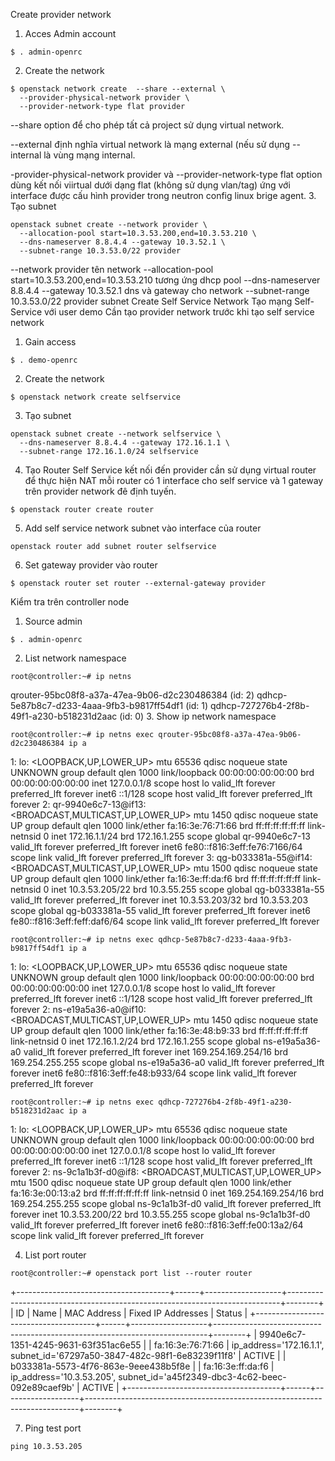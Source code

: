 Create provider network
1. Acces Admin account
```
$ . admin-openrc
```
2. Create the network
```
$ openstack network create  --share --external \
  --provider-physical-network provider \
  --provider-network-type flat provider
```
--share option để cho phép tất cả project sử dụng virtual network.

--external định nghĩa virtual network là mạng external (nếu sử dụng --internal là vùng mạng internal.

-provider-physical-network provider và --provider-network-type flat option dùng kết nối viirtual dưới dạng flat (không sử dụng vlan/tag) ứng với interface được cấu hình provider trong neutron config linux brige agent.
3. Tạo subnet
```
openstack subnet create --network provider \
  --allocation-pool start=10.3.53.200,end=10.3.53.210 \
  --dns-nameserver 8.8.4.4 --gateway 10.3.52.1 \
  --subnet-range 10.3.53.0/22 provider
```
--network provider tên network
--allocation-pool start=10.3.53.200,end=10.3.53.210 tương ứng dhcp pool
--dns-nameserver 8.8.4.4 --gateway 10.3.52.1 dns và gateway cho network
--subnet-range 10.3.53.0/22 provider subnet
Create Self Service Network
Tạo mạng Self-Service với user demo Cần tạo provider network trước khi tạo self service network

1. Gain access
```
$ . demo-openrc
```
2. Create the network
```
$ openstack network create selfservice
```
3. Tạo subnet
```
openstack subnet create --network selfservice \
  --dns-nameserver 8.8.4.4 --gateway 172.16.1.1 \
  --subnet-range 172.16.1.0/24 selfservice
```
4. Tạo Router Self Service kết nối đến provider cần sử dụng virtual router để thực hiện NAT mỗi router có 1 interface cho self service và 1 gateway trên provider network đê định tuyến.
```
$ openstack router create router
```
5. Add self service network subnet vào interface của router
```
openstack router add subnet router selfservice
```
6. Set gateway provider vào router
```
$ openstack router set router --external-gateway provider
```
Kiểm tra trên controller node
1. Source admin
```
$ . admin-openrc
```
2. List network namespace
```
root@controller:~# ip netns
```
qrouter-95bc08f8-a37a-47ea-9b06-d2c230486384 (id: 2)
qdhcp-5e87b8c7-d233-4aaa-9fb3-b9817ff54df1 (id: 1)
qdhcp-727276b4-2f8b-49f1-a230-b518231d2aac (id: 0)
3. Show ip network namespace
```
root@controller:~# ip netns exec qrouter-95bc08f8-a37a-47ea-9b06-d2c230486384 ip a
```
1: lo: <LOOPBACK,UP,LOWER_UP> mtu 65536 qdisc noqueue state UNKNOWN group default qlen 1000
    link/loopback 00:00:00:00:00:00 brd 00:00:00:00:00:00
    inet 127.0.0.1/8 scope host lo
       valid_lft forever preferred_lft forever
    inet6 ::1/128 scope host 
       valid_lft forever preferred_lft forever
2: qr-9940e6c7-13@if13: <BROADCAST,MULTICAST,UP,LOWER_UP> mtu 1450 qdisc noqueue state UP group default qlen 1000
    link/ether fa:16:3e:76:71:66 brd ff:ff:ff:ff:ff:ff link-netnsid 0
    inet 172.16.1.1/24 brd 172.16.1.255 scope global qr-9940e6c7-13
       valid_lft forever preferred_lft forever
    inet6 fe80::f816:3eff:fe76:7166/64 scope link 
       valid_lft forever preferred_lft forever
3: qg-b033381a-55@if14: <BROADCAST,MULTICAST,UP,LOWER_UP> mtu 1500 qdisc noqueue state UP group default qlen 1000
    link/ether fa:16:3e:ff:da:f6 brd ff:ff:ff:ff:ff:ff link-netnsid 0
    inet 10.3.53.205/22 brd 10.3.55.255 scope global qg-b033381a-55
       valid_lft forever preferred_lft forever
    inet 10.3.53.203/32 brd 10.3.53.203 scope global qg-b033381a-55
       valid_lft forever preferred_lft forever
    inet6 fe80::f816:3eff:feff:daf6/64 scope link 
       valid_lft forever preferred_lft forever
```
root@controller:~# ip netns exec qdhcp-5e87b8c7-d233-4aaa-9fb3-b9817ff54df1 ip a
```
1: lo: <LOOPBACK,UP,LOWER_UP> mtu 65536 qdisc noqueue state UNKNOWN group default qlen 1000
    link/loopback 00:00:00:00:00:00 brd 00:00:00:00:00:00
    inet 127.0.0.1/8 scope host lo
       valid_lft forever preferred_lft forever
    inet6 ::1/128 scope host 
       valid_lft forever preferred_lft forever
2: ns-e19a5a36-a0@if10: <BROADCAST,MULTICAST,UP,LOWER_UP> mtu 1450 qdisc noqueue state UP group default qlen 1000
    link/ether fa:16:3e:48:b9:33 brd ff:ff:ff:ff:ff:ff link-netnsid 0
    inet 172.16.1.2/24 brd 172.16.1.255 scope global ns-e19a5a36-a0
       valid_lft forever preferred_lft forever
    inet 169.254.169.254/16 brd 169.254.255.255 scope global ns-e19a5a36-a0
       valid_lft forever preferred_lft forever
    inet6 fe80::f816:3eff:fe48:b933/64 scope link 
       valid_lft forever preferred_lft forever
```
root@controller:~# ip netns exec qdhcp-727276b4-2f8b-49f1-a230-b518231d2aac ip a
```
1: lo: <LOOPBACK,UP,LOWER_UP> mtu 65536 qdisc noqueue state UNKNOWN group default qlen 1000
    link/loopback 00:00:00:00:00:00 brd 00:00:00:00:00:00
    inet 127.0.0.1/8 scope host lo
       valid_lft forever preferred_lft forever
    inet6 ::1/128 scope host 
       valid_lft forever preferred_lft forever
2: ns-9c1a1b3f-d0@if8: <BROADCAST,MULTICAST,UP,LOWER_UP> mtu 1500 qdisc noqueue state UP group default qlen 1000
    link/ether fa:16:3e:00:13:a2 brd ff:ff:ff:ff:ff:ff link-netnsid 0
    inet 169.254.169.254/16 brd 169.254.255.255 scope global ns-9c1a1b3f-d0
       valid_lft forever preferred_lft forever
    inet 10.3.53.200/22 brd 10.3.55.255 scope global ns-9c1a1b3f-d0
       valid_lft forever preferred_lft forever
    inet6 fe80::f816:3eff:fe00:13a2/64 scope link 
       valid_lft forever preferred_lft forever

4. List port router
```
root@controller:~# openstack port list --router router
```
+--------------------------------------+------+-------------------+----------------------------------------------------------------------------+--------+
| ID                                   | Name | MAC Address       | Fixed IP Addresses                                                         | Status |
+--------------------------------------+------+-------------------+----------------------------------------------------------------------------+--------+
| 9940e6c7-1351-4245-9631-63f351ac6e55 |      | fa:16:3e:76:71:66 | ip_address='172.16.1.1', subnet_id='67297a50-3847-482c-98f1-6e83239f11f8'  | ACTIVE |
| b033381a-5573-4f76-863e-9eee438b5f8e |      | fa:16:3e:ff:da:f6 | ip_address='10.3.53.205', subnet_id='a45f2349-dbc3-4c62-beec-092e89caef9b' | ACTIVE |
+--------------------------------------+------+-------------------+----------------------------------------------------------------------------+--------+

7. Ping test port
```
ping 10.3.53.205
```
